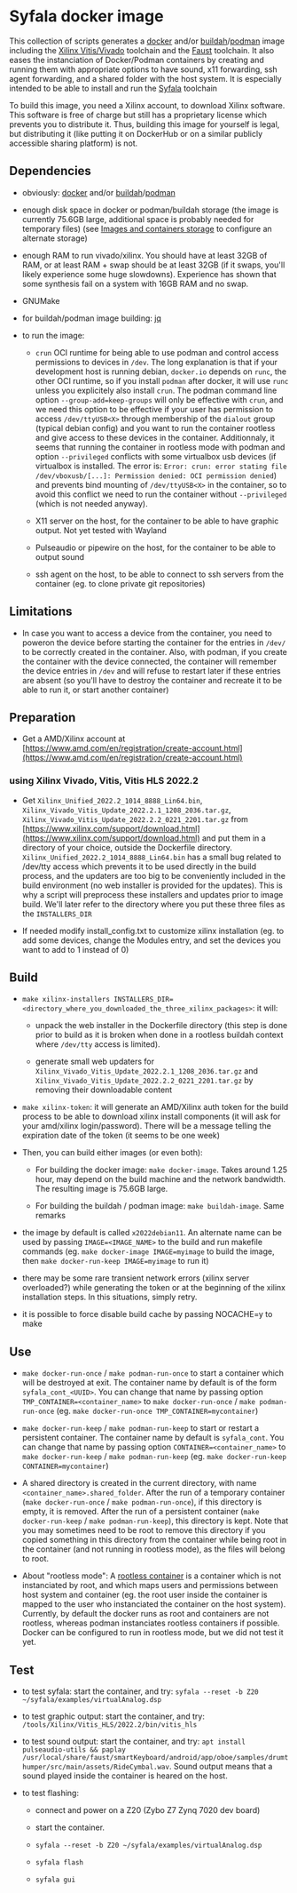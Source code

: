 # Syfala docker image

This collection of scripts generates a [docker](https://www.docker.com/) and/or [buildah](https://buildah.io/)/[podman](https://podman.io/) image including the [Xilinx Vitis/Vivado](https://www.xilinx.com/products/design-tools/vitis/vitis-platform.html) toolchain and the [Faust](https://faust.grame.fr/) toolchain. It also eases the instanciation of Docker/Podman containers by creating and running them with appropriate options to have sound, x11 forwarding, ssh agent forwarding, and a shared folder with the host system. It is especially intended to be able to install and run the [Syfala](https://faust.grame.fr/syfala/) toolchain

To build this image, you need a Xilinx account, to download Xilinx software. This software is free of charge but still has a proprietary license which prevents you to distribute it. Thus, building this image for yourself is legal, but distributing it (like putting it on DockerHub or on a similar publicly accessible sharing platform) is not.

## Dependencies

- obviously: [docker](https://www.docker.com/) and/or [buildah](https://buildah.io/)/[podman](https://podman.io/)

- enough disk space in docker or podman/buildah storage (the image is currently 75.6GB large, additional space is probably needed for temporary files) (see [Images and containers storage](images-and-containers-storage.md) to configure an alternate storage)

- enough RAM to run vivado/xilinx. You should have at least 32GB of RAM, or at least RAM + swap should be at least 32GB (if it swaps, you'll likely experience some huge slowdowns). Experience has shown that some synthesis fail on a system with 16GB RAM and no swap.

- GNUMake

- for buildah/podman image building: [jq](https://jqlang.github.io/jq/)

- to run the image:

  - `crun` OCI runtime for being able to use podman and control access permissions to devices in `/dev`. The long explanation is that if your development host is running debian, `docker.io` depends on `runc`, the other OCI runtime, so if you install `podman` after docker, it will use `runc` unless you explicitely also install `crun`. The podman command line option `--group-add=keep-groups` will only be effective with `crun`, and we need this option to be effective if your user has permission to access `/dev/ttyUSB<X>` through membership of the `dialout` group (typical debian config) and you want to run the container rootless and give access to these devices in the container. Additionnaly, it seems that running the container in rootless mode with podman and option `--privileged` conflicts with some virtualbox usb devices (if virtualbox is installed. The error is: `Error: crun: error stating file /dev/vboxusb/[...]: Permission denied: OCI permission denied`) and prevents bind mounting of `/dev/ttyUSB<X>` in the container, so to avoid this conflict we need to run the container without `--privileged` (which is not needed anyway).

  - X11 server on the host, for the container to be able to have graphic output. Not yet tested with Wayland

  - Pulseaudio or pipewire on the host, for the container to be able to output sound

  - ssh agent on the host, to be able to connect to ssh servers from the container (eg. to clone private git repositories)

## Limitations

- In case you want to access a device from the container, you need to poweron the device before starting the container for the entries in `/dev/` to be correctly created in the container. Also, with podman, if you create the container with the device connected, the container will remember the device entries in `/dev` and will refuse to restart later if these entries are absent (so you'll have to destroy the container and recreate it to be able to run it, or start another container)

## Preparation

- Get a AMD/Xilinx account at [https://www.amd.com/en/registration/create-account.html](https://www.amd.com/en/registration/create-account.html)

### using Xilinx Vivado, Vitis, Vitis HLS 2022.2

- Get `Xilinx_Unified_2022.2_1014_8888_Lin64.bin`, `Xilinx_Vivado_Vitis_Update_2022.2.1_1208_2036.tar.gz`, `Xilinx_Vivado_Vitis_Update_2022.2.2_0221_2201.tar.gz` from [https://www.xilinx.com/support/download.html](https://www.xilinx.com/support/download.html) and put them in a directory of your choice, outside the Dockerfile directory. `Xilinx_Unified_2022.2_1014_8888_Lin64.bin` has a small bug related to /dev/tty access which prevents it to be used directly in the build process, and the updaters are too big to be conveniently included in the build environment (no web installer is provided for the updates). This is why a script will preprocess these installers and updates prior to image build. We'll later refer to the directory where you put these three files as the `INSTALLERS_DIR`

- If needed modify install_config.txt to customize xilinx installation (eg. to add some devices, change the Modules entry, and set the devices you want to add to 1 instead of 0)

## Build

- `make xilinx-installers INSTALLERS_DIR=<directory_where_you_downloaded_the_three_xilinx_packages>`: it will:

  - unpack the web installer in the Dockerfile directory (this step is done prior to build as it is broken when done in a rootless buildah context where `/dev/tty` access is limited).

  - generate small web updaters for `Xilinx_Vivado_Vitis_Update_2022.2.1_1208_2036.tar.gz` and `Xilinx_Vivado_Vitis_Update_2022.2.2_0221_2201.tar.gz` by removing their downloadable content

- `make xilinx-token`: it will generate an AMD/Xilinx auth token for the build process to be able to download xilinx install components (it will ask for your amd/xilinx login/password). There will be a message telling the expiration date of the token (it seems to be one week)

- Then, you can build either images (or even both):

    - For building the docker image: `make docker-image`. Takes around 1.25 hour, may depend on the build machine and the network bandwidth. The resulting image is 75.6GB large.

    - For building the buildah / podman image: `make buildah-image`. Same remarks

- the image by default is called `x2022debian11`. An alternate name can be used by passing `IMAGE=<IMAGE_NAME>` to the build and run makefile commands (eg. `make docker-image IMAGE=myimage` to build the image, then `make docker-run-keep IMAGE=myimage` to run it)

- there may be some rare transient network errors (xilinx server overloaded?) while generating the token or at the beginning of the xilinx installation steps. In this situations, simply retry.

- it is possible to force disable build cache by passing NOCACHE=y to make

## Use

- `make docker-run-once` / `make podman-run-once` to start a container which will be destroyed at exit. The container name by default is of the form `syfala_cont_<UUID>`. You can change that name by passing option `TMP_CONTAINER=<container_name>` to `make docker-run-once` / `make podman-run-once` (eg. `make docker-run-once TMP_CONTAINER=mycontainer`)

- `make docker-run-keep` / `make podman-run-keep` to start or restart a persistent container. The container name by default is `syfala_cont`. You can change that name by passing option `CONTAINER=<container_name>` to `make docker-run-keep` / `make podman-run-keep` (eg. `make docker-run-keep CONTAINER=mycontainer`)

- A shared directory is created in the current directory, with name `<container_name>.shared_folder`. After the run of a temporary container (`make docker-run-once` / `make podman-run-once`), if this directory is empty, it is removed. After the run of a persistent container (`make docker-run-keep` / `make podman-run-keep`), this directory is kept. Note that you may sometimes need to be root to remove this directory if you copied something in this directory from the container while being root in the container (and not running in rootless mode), as the files will belong to root.

- About "rootless mode": A [rootless container](https://rootlesscontaine.rs/) is a container which is not instanciated by root, and which maps users and permissions between host system and container (eg. the root user inside the container is mapped to the user who instanciated the container on the host system). Currently, by default the docker runs as root and containers are not rootless, whereas podman instanciates rootless containers if possible. Docker can be configured to run in rootless mode, but we did not test it yet.

## Test

- to test syfala: start the container, and try: `syfala --reset -b Z20 ~/syfala/examples/virtualAnalog.dsp`

- to test graphic output: start the container, and try: `/tools/Xilinx/Vitis_HLS/2022.2/bin/vitis_hls`

- to test sound output: start the container, and try: `apt install pulseaudio-utils && paplay /usr/local/share/faust/smartKeyboard/android/app/oboe/samples/drumthumper/src/main/assets/RideCymbal.wav`. Sound output means that a sound played inside the container is heared on the host.

- to test flashing:

  - connect and power on a Z20 (Zybo Z7 Zynq 7020 dev board)

  - start the container.

  - `syfala --reset -b Z20 ~/syfala/examples/virtualAnalog.dsp`

  - `syfala flash`

  - `syfala gui`
